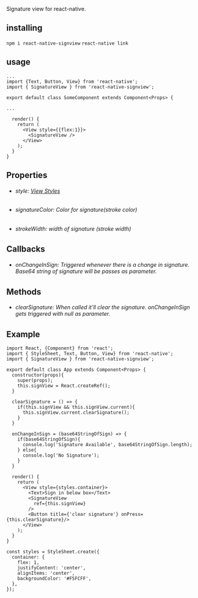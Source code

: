 

Signature view for react-native.

## installing
`npm i react-native-signview`
`react-native link`

## usage
```
...
import {Text, Button, View} from 'react-native';
import { SignatureView } from 'react-native-signview';

export default class SomeComponent extends Component<Props> {

...

  render() {
    return (
      <View style={{flex:1}}>
        <SignatureView />
      </View>
    );
  }
}
```
## Properties
* ###### style: [View Styles](https://facebook.github.io/react-native/docs/view-style-props)
* ###### signatureColor: Color for signature(stroke color)
* ###### strokeWidth: width of signature (stroke width)

## Callbacks
* ###### onChangeInSign: Triggered whenever there is a change in signature. Base64 string of signature will be passes as parameter.

## Methods
* ###### clearSignature: When called it'll clear the signature. onChangeInSign gets triggered with null as parameter.

## Example
```
import React, {Component} from 'react';
import { StyleSheet, Text, Button, View} from 'react-native';
import { SignatureView } from 'react-native-signview';

export default class App extends Component<Props> {
  constructor(props){
    super(props);
    this.signView = React.createRef();
  }

  clearSignature = () => {
    if(this.signView && this.signView.current){
      this.signView.current.clearSignature();
    }
  }

  onChangeInSign = (base64StringOfSign) => {
    if(base64StringOfSign){
      console.log('Signature Available', base64StringOfSign.length);
    } else{
      console.log('No Signature');
    }
  }

  render() {
    return (
      <View style={styles.container}>
        <Text>Sign in below box</Text>
        <SignatureView 
          ref={this.signView}
        />
        <Button title={'clear signature'} onPress={this.clearSignature}/>
      </View>
    );
  }
}

const styles = StyleSheet.create({
  container: {
    flex: 1,
    justifyContent: 'center',
    alignItems: 'center',
    backgroundColor: '#F5FCFF',
  },
});

```
